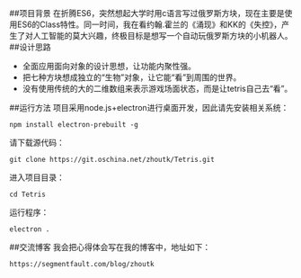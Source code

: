 ##项目背景
在折腾ES6，突然想起大学时用c语言写过俄罗斯方块，现在主要是使用ES6的Class特性。同一时间，我在看约翰.霍兰的《涌现》和KK的《失控》，产生了对人工智能的莫大兴趣，终极目标是想写一个自动玩俄罗斯方块的小机器人。
##设计思路
- 全面应用面向对象的设计思想，让功能内聚性强。
- 把七种方块想成独立的“生物”对象，让它能“看”到周围的世界。
- 没有使用传统的大的二维数组来表示游戏场面状态，而是让tetris自己去“看”。

##运行方法
项目采用node.js+electron进行桌面开发，因此请先安装相关系统：
```
npm install electron-prebuilt -g
```
请下载源代码：
```
git clone https://git.oschina.net/zhoutk/Tetris.git
```
进入项目目录：
```
cd Tetris
```
运行程序：
```
electron .
```
##交流博客
我会把心得体会写在我的博客中，地址如下：
```
https://segmentfault.com/blog/zhoutk
```